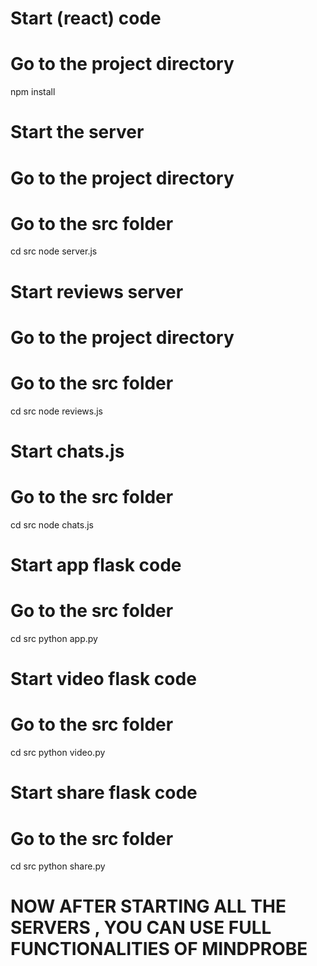# Start (react) code
# Go to the project directory
npm install


# Start the server
# Go to the project directory
# Go to the src folder
cd src
node server.js


# Start reviews server
# Go to the project directory
# Go to the src folder
cd src
node reviews.js


# Start chats.js
# Go to the src folder
cd src
node chats.js


# Start app flask code
# Go to the src folder
cd src
python app.py


# Start video flask code
# Go to the src folder
cd src
python video.py


# Start share flask code
# Go to the src folder
cd src
python share.py



# NOW AFTER STARTING ALL THE SERVERS , YOU CAN USE FULL FUNCTIONALITIES OF MINDPROBE
